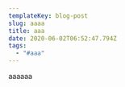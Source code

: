 ```yaml
---
templateKey: blog-post
slug: aaaa
title: aaa
date: 2020-06-02T06:52:47.794Z
tags:
  - "#aaa"
---
```

aaaaaa
